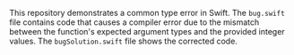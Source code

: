 This repository demonstrates a common type error in Swift. The `bug.swift` file contains code that causes a compiler error due to the mismatch between the function's expected argument types and the provided integer values. The `bugSolution.swift` file shows the corrected code.